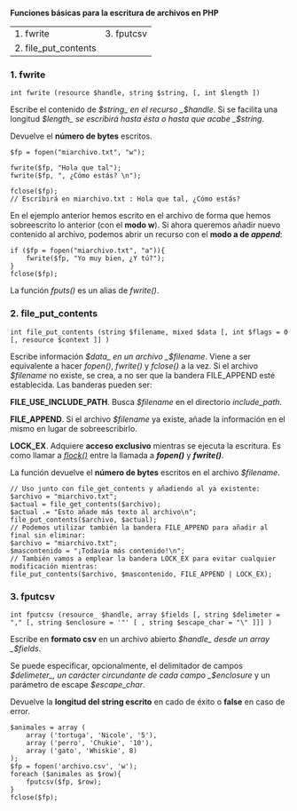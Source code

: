 **Funciones básicas para la escritura de archivos en PHP**

| | |
| -------- | -------- |
| 1\. fwrite | 3. fputcsv |
| 2. file_put_contents | |

### 1\. fwrite
```
int fwrite (resource $handle, string $string, [, int $length ])
```

Escribe el contenido de _$string_ en el recurso _$handle_. Si se facilita una longitud _$length_ se escribirá hasta ésta o hasta que acabe _$string_.

Devuelve el **número de bytes** escritos.

```
$fp = fopen("miarchivo.txt", "w");

fwrite($fp, "Hola que tal");
fwrite($fp, ", ¿Cómo estás? \n");

fclose($fp);
// Escribirá en miarchivo.txt : Hola que tal, ¿Cómo estás?
```

En el ejemplo anterior hemos escrito en el archivo de forma que hemos sobreescrito lo anterior (con el **modo w**). Si ahora queremos añadir nuevo contenido al archivo, podemos abrir un recurso con el **modo a de _append_**:

```
if ($fp = fopen("miarchivo.txt", "a")){
    fwrite($fp, "Yo muy bien, ¿Y tú?");
}
fclose($fp);
```

La función _fputs()_ es un alias de _fwrite()_.

### 2\. file_put_contents
```
int file_put_contents (string $filename, mixed $data [, int $flags = 0 [, resource $context ]] )
```

Escribe información _$data_ en un archivo _$filename_. Viene a ser equivalente a hacer _fopen()_, _fwrite()_ y _fclose()_ a la vez. Si el archivo _$filename_ no existe, se crea, a no ser que la bandera FILE_APPEND esté establecida. Las banderas pueden ser:

**FILE_USE_INCLUDE_PATH**. Busca _$filename_ en el directorio _include_path_.

**FILE_APPEND**. Si el archivo _$filename_ ya existe, añade la información en el mismo en lugar de sobreescribirlo.

**LOCK_EX**. Adquiere **acceso exclusivo** mientras se ejecuta la escritura. Es como llamar a [_flock()_](http://php.net/manual/es/function.flock.php) entre la llamada a _**fopen()**_ y _**fwrite()**_. 

La función devuelve el **número de bytes** escritos en el archivo _$filename_.

```
// Uso junto con file_get_contents y añadiendo al ya existente:
$archivo = "miarchivo.txt";
$actual = file_get_contents($archivo);
$actual .= "Esto añade más texto al archivo\n";
file_put_contents($archivo, $actual);
// Podemos utilizar también la bandera FILE_APPEND para añadir al final sin eliminar:
$archivo = "miarchivo.txt";
$mascontenido = "¡Todavía más contenido!\n";
// También vamos a emplear la bandera LOCK_EX para evitar cualquier modificación mientras:
file_put_contents($archivo, $mascontenido, FILE_APPEND | LOCK_EX);
```

### 3\. fputcsv
```
int fputcsv (resource_ $handle, array $fields [, string $delimeter = "," [, string $enclosure = '"' [ , string $escape_char = "\" ]]] )
```

Escribe en **formato csv** en un archivo abierto _$handle_ desde un array _$fields_.

Se puede especificar, opcionalmente, el delimitador de campos _$delimeter_, un carácter circundante de cada campo _$enclosure_ y un parámetro de escape _$escape_char_.

Devuelve la **longitud del string escrito** en cado de éxito o **false** en caso de error. 

```
$animales = array (
    array ('tortuga', 'Nicole', '5'),
    array ('perro', 'Chukie', '10'),
    array ('gato', 'Whiskie', 8)
);
$fp = fopen('archivo.csv', 'w');
foreach ($animales as $row){
    fputcsv($fp, $row);
}
fclose($fp);
```